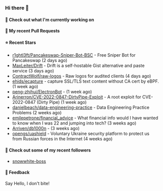 ### Hi there 👋

#### 👷 Check out what I'm currently working on

#### 🔨 My recent Pull Requests


#### ⭐ Recent Stars

- [r1ghtl3ft/Pancakeswap-Sniper-Bot-BSC](https://github.com/r1ghtl3ft/Pancakeswap-Sniper-Bot-BSC) - Free Sniper Bot for Pancakeswap (2 days ago)
- [MaxLeiter/Drift](https://github.com/MaxLeiter/Drift) - Drift is a self-hostable Gist alternative and paste service (3 days ago)
- [ContractWolf/raw-logos](https://github.com/ContractWolf/raw-logos) - Raw logos for audited clients (4 days ago)
- [ehids/ecapture](https://github.com/ehids/ecapture) - capture SSL/TLS text content without CA cert by eBPF. (1 week ago)
- [peng-zhihui/ElectronBot](https://github.com/peng-zhihui/ElectronBot) -  (1 week ago)
- [Arinerron/CVE-2022-0847-DirtyPipe-Exploit](https://github.com/Arinerron/CVE-2022-0847-DirtyPipe-Exploit) - A root exploit for CVE-2022-0847 (Dirty Pipe) (1 week ago)
- [danielbeach/data-engineering-practice](https://github.com/danielbeach/data-engineering-practice) - Data Engineering Practice Problems (2 weeks ago)
- [emilepetrone/financial_advice](https://github.com/emilepetrone/financial_advice) - What financial info would I have wanted to know when I was 22 and jumping into tech? (3 weeks ago)
- [Arriven/db1000n](https://github.com/Arriven/db1000n) -  (3 weeks ago)
- [opengs/uashield](https://github.com/opengs/uashield) - Voluntary Ukraine security platform to protect us from Russian forces in the Internet (4 weeks ago)

#### 👯 Check out some of my recent followers

- [snowwhite-boss](https://github.com/snowwhite-boss)

#### 💬 Feedback

Say Hello, I don't bite!